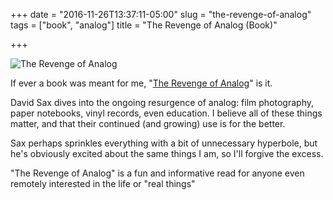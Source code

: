 +++
date = "2016-11-26T13:37:11-05:00"
slug = "the-revenge-of-analog"
tags = ["book", "analog"]
title = "The Revenge of Analog (Book)"

+++

![The Revenge of Analog](/img/2016/revenge-of-analog-cover.jpg)

If ever a book was meant for me,
"[The Revenge of Analog](https://www.goodreads.com/book/show/29502374-the-revenge-of-analog)"
is it.

David Sax dives into the ongoing resurgence of analog: film photography, 
paper notebooks, vinyl records, even education. I believe all of these things
matter, and that their continued (and growing) use is for the better.

Sax perhaps sprinkles everything with a bit of unnecessary hyperbole, but he's
obviously excited about the same things I am, so I'll forgive the excess.

"The Revenge of Analog" is a fun and informative read for anyone even remotely
interested in the life or "real things"


